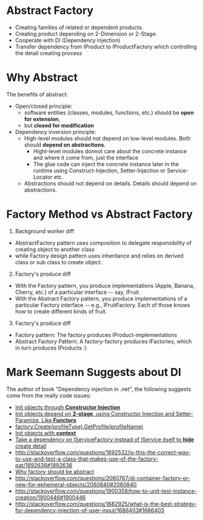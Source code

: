 Abstract Factory
================

* Creating families of related or dependent products.
* Creating product depending on 2-Dimension or 2-Stage.
* Cooperate with DI (Dependency injection)
* Transfer dependency from IProduct to IProductFactory which controlling the detail creating process

Why Abstract
============

The benefits of abstract:
* Open/closed principle:
  - software entities (classes, modules, functions, etc.) should be **open for extension**,
  - but **closed for modification**
* Dependency inversion principle:
  - High-level modules should not depend on low-level modules. Both should **depend on abstractions**.
    + Hight-level modules donnot care about the concrete instance and where it come from, just the interface
    + The glue code can inject the concrete instance later in the runtime using Construct-Injection, Setter-Injection or Service-Locator etc.
  - Abstractions should not depend on details. Details should depend on abstractions.

Factory Method vs Abstract Factory
===================================

1. Background worker diff
  - AbstractFactory pattern uses composition to delegate responsibility of creating object to another class
  - while Factory design pattern uses inheritance and relies on derived class or sub class to create object.

2. Factory's produce diff
  - With the Factory pattern, you produce implementations (Apple, Banana, Cherry, etc.) of a particular interface -- say, IFruit.
  - With the Abstract Factory pattern, you produce implementations of a particular Factory interface -- e.g., IFruitFactory. Each of those knows how to create different kinds of fruit.

3. Factory's produce diff
  - Factory pattern: The factory produces IProduct-implementations
  - Abstract Factory Pattern: A factory-factory produces IFactories, which in turn produces IProducts :)

Mark Seemann Suggests about DI
==============================

The author of book "Dependency injection in .net", the following suggests come from the really code issues:
* [Init objects through **Constructor Injection**](http://stackoverflow.com/questions/1943576/is-there-a-pattern-for-initializing-objects-created-wth-a-di-container/1945023#1945023)
* [Init objects depend on **2-stage**, using Constructor Injection and Setter-Paramize, Like **Functors**](http://stackoverflow.com/questions/1926826/cant-combine-factory-di/1927167#1927167)
* [factory.Create(profileType).GetProfile(profileName)](http://stackoverflow.com/questions/2168704/wcf-dependency-injection-and-abstract-factory/2168882#2168882)
* [Init objects with **context**](http://stackoverflow.com/questions/1890341/how-to-set-up-ioc-when-a-key-class-needs-session-or-other-context-specific-varia/1890463#1890463)
* [Take a dependency on IServiceFactory instead of IService itself to **hide** create detail](http://stackoverflow.com/questions/2180276/how-to-resolve-type-based-on-end-user-configuration-value/2182775#2182775)
* http://stackoverflow.com/questions/1892532/is-this-the-correct-way-to-use-and-test-a-class-that-makes-use-of-the-factory-pat/1892636#1892636
* [Why factory should be abstract](http://stackoverflow.com/questions/2194629/ddd-book-eric-evans-please-explain-what-is-meant-by-the-factory-should-be-abst/2198504#2198504)
* http://stackoverflow.com/questions/2060767/di-container-factory-or-new-for-ephemeral-objects/2060840#2060840
* http://stackoverflow.com/questions/1900358/how-to-unit-test-instance-creation/1900446#1900446
* http://stackoverflow.com/questions/1682925/what-is-the-best-strategy-for-dependency-injection-of-user-input/1686403#1686403
